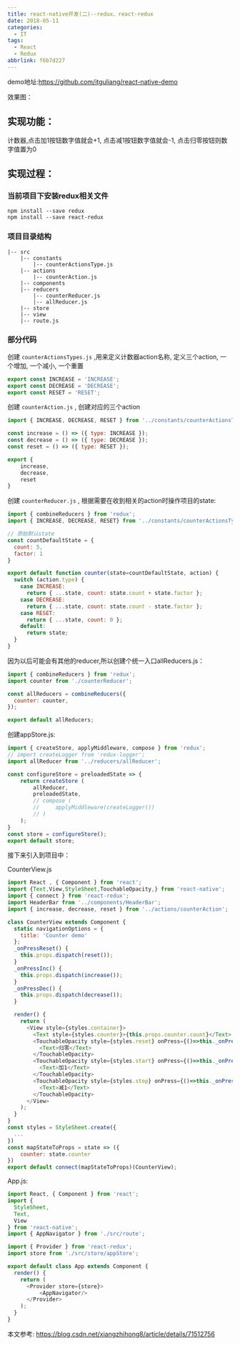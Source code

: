 ```yaml
---
title: react-native开发(二)--redux、react-redux
date: 2018-05-11
categories:
  - IT
tags:
  - React
  - Redux
abbrlink: f6b7d227
---
```

demo地址:https://github.com/itguliang/react-native-demo

效果图：

## 实现功能：

计数器,点击加1按钮数字值就会+1, 点击减1按钮数字值就会-1, 点击归零按钮则数字值置为0

## 实现过程：

### 当前项目下安装redux相关文件

	npm install --save redux
	npm install --save react-redux

### 项目目录结构
	
```
|-- src
    |-- constants 
        |-- counterActionsType.js 
    |-- actions 
        |-- counterAction.js 
    |-- components 
    |-- reducers 
        |-- counterReducer.js 
        |-- allReducer.js 
    |-- store 
    |-- view 
    |-- route.js
```

### 部分代码

创建 `counterActionsTypes.js` ,用来定义计数器action名称, 定义三个action, 一个增加, 一个减小, 一个重置

```javascript
export const INCREASE = 'INCREASE';
export const DECREASE = 'DECREASE';
export const RESET = 'RESET';
```

创建 `counterAction.js` , 创建对应的三个action

```javascript
import { INCREASE, DECREASE, RESET } from '../constants/counterActionsTypes';

const increase = () => ({ type: INCREASE });
const decrease = () => ({ type: DECREASE });
const reset = () => ({ type: RESET });

export {
    increase,
    decrease,
    reset
}
```

创建 `counterReducer.js` , 根据需要在收到相关的action时操作项目的state:

```javascript
import { combineReducers } from 'redux';
import { INCREASE, DECREASE, RESET} from '../constants/counterActionsTypes';

// 原始默认state
const countDefaultState = {
  count: 5,
  factor: 1
}

export default function counter(state=countDefaultState, action) {
  switch (action.type) {
    case INCREASE:
      return { ...state, count: state.count + state.factor };
    case DECREASE:
      return { ...state, count: state.count - state.factor };
    case RESET:
      return { ...state, count: 0 };
    default:
      return state;
  }
}
```
因为以后可能会有其他的reducer,所以创建个统一入口allReducers.js：

```javascript
import { combineReducers } from 'redux';
import counter from './counterReducer';

const allReducers = combineReducers({
  counter: counter,
});

export default allReducers;
```

创建appStore.js:

```javascript
import { createStore, applyMiddleware, compose } from 'redux';
// import createLogger from 'redux-logger';
import allReducer from '../reducers/allReducer';

const configureStore = preloadedState => {
    return createStore (
        allReducer,
        preloadedState,
        // compose (
        //     applyMiddleware(createLogger())
        // )
    );
}
const store = configureStore();
export default store;
```


接下来引入到项目中：

CounterView.js

```javascript
import React , { Component } from 'react';
import {Text,View,StyleSheet,TouchableOpacity,} from 'react-native';
import { connect } from 'react-redux';
import HeaderBar from '../components/HeaderBar';
import { increase, decrease, reset } from '../actions/counterAction';

class CounterView extends Component {
  static navigationOptions = {
    title: 'Counter demo'
  };
  _onPressReset() {
    this.props.dispatch(reset());
  }
  _onPressInc() {
    this.props.dispatch(increase());
  }
  _onPressDec() {
    this.props.dispatch(decrease());
  }

  render() {
    return (
      <View style={styles.container}>
        <Text style={styles.counter}>{this.props.counter.count}</Text>
        <TouchableOpacity style={styles.reset} onPress={()=>this._onPressReset()}>
          <Text>归零</Text>
        </TouchableOpacity>
        <TouchableOpacity style={styles.start} onPress={()=>this._onPressInc()}>
          <Text>加1</Text>
        </TouchableOpacity>
        <TouchableOpacity style={styles.stop} onPress={()=>this._onPressDec()}>
          <Text>减1</Text>
        </TouchableOpacity>
      </View>
    );
  }
}
const styles = StyleSheet.create({
  ...
})
const mapStateToProps = state => ({
    counter: state.counter
})
export default connect(mapStateToProps)(CounterView);

```

App.js:

```javascript
import React, { Component } from 'react';
import {
  StyleSheet,
  Text,
  View
} from 'react-native';
import { AppNavigator } from './src/route';

import { Provider } from 'react-redux';
import store from './src/store/appStore';

export default class App extends Component {
  render() {
    return (
      <Provider store={store}>
          <AppNavigator/>
      </Provider>
    );
  }
}
```

本文参考:
https://blog.csdn.net/xiangzhihong8/article/details/71512756